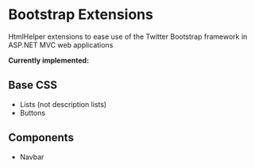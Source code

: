 Bootstrap Extensions
====================

HtmlHelper extensions to ease use of the Twitter Bootstrap framework in ASP.NET MVC web applications



**Currently implemented:**

Base CSS
--------

- Lists (not description lists)
- Buttons

Components
----------

- Navbar